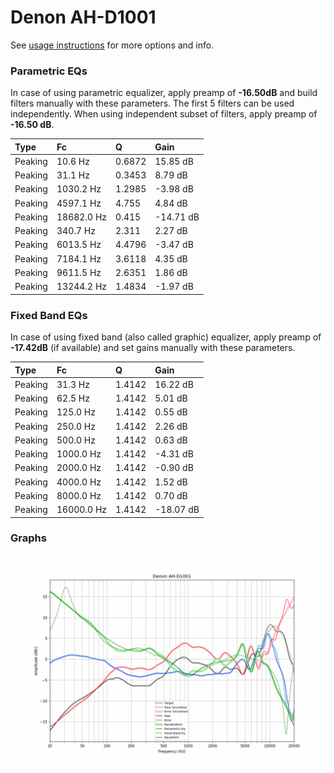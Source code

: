 # Denon AH-D1001
See [usage instructions](https://github.com/jaakkopasanen/AutoEq#usage) for more options and info.

### Parametric EQs
In case of using parametric equalizer, apply preamp of **-16.50dB** and build filters manually
with these parameters. The first 5 filters can be used independently.
When using independent subset of filters, apply preamp of **-16.50 dB**.

| Type    | Fc         |      Q | Gain      |
|:--------|:-----------|:-------|:----------|
| Peaking | 10.6 Hz    | 0.6872 | 15.85 dB  |
| Peaking | 31.1 Hz    | 0.3453 | 8.79 dB   |
| Peaking | 1030.2 Hz  | 1.2985 | -3.98 dB  |
| Peaking | 4597.1 Hz  | 4.755  | 4.84 dB   |
| Peaking | 18682.0 Hz | 0.415  | -14.71 dB |
| Peaking | 340.7 Hz   | 2.311  | 2.27 dB   |
| Peaking | 6013.5 Hz  | 4.4796 | -3.47 dB  |
| Peaking | 7184.1 Hz  | 3.6118 | 4.35 dB   |
| Peaking | 9611.5 Hz  | 2.6351 | 1.86 dB   |
| Peaking | 13244.2 Hz | 1.4834 | -1.97 dB  |

### Fixed Band EQs
In case of using fixed band (also called graphic) equalizer, apply preamp of **-17.42dB**
(if available) and set gains manually with these parameters.

| Type    | Fc         |      Q | Gain      |
|:--------|:-----------|:-------|:----------|
| Peaking | 31.3 Hz    | 1.4142 | 16.22 dB  |
| Peaking | 62.5 Hz    | 1.4142 | 5.01 dB   |
| Peaking | 125.0 Hz   | 1.4142 | 0.55 dB   |
| Peaking | 250.0 Hz   | 1.4142 | 2.26 dB   |
| Peaking | 500.0 Hz   | 1.4142 | 0.63 dB   |
| Peaking | 1000.0 Hz  | 1.4142 | -4.31 dB  |
| Peaking | 2000.0 Hz  | 1.4142 | -0.90 dB  |
| Peaking | 4000.0 Hz  | 1.4142 | 1.52 dB   |
| Peaking | 8000.0 Hz  | 1.4142 | 0.70 dB   |
| Peaking | 16000.0 Hz | 1.4142 | -18.07 dB |

### Graphs
![](./Denon%20AH-D1001.png)